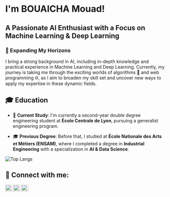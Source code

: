 




 <h1>I'm BOUAICHA Mouad! </h1>
<h2>A Passionate AI Enthusiast with a Focus on Machine Learning & Deep Learning</h2>

<h3>🚀 Expanding My Horizons</h3>
I bring a strong background in AI, including in-depth knowledge and practical experience in Machine Learning and Deep Learning. Currently, my journey is taking me through the exciting worlds of algorithms 🧮 and web programming 🌐, as I aim to broaden my skill set and uncover new ways to apply my expertise in these dynamic fields.





## 🎓 Education

- 🏫 **Current Study**: I'm currently a second-year double degree engineering student at **École Centrale de Lyon**, pursuing a generalist engineering program.

- 🎓 **Previous Degree**: Before that, I studied at **École Nationale des Arts et Métiers (ENSAM)**, where I completed a degree in **Industrial Engineering** with a specialization in **AI & Data Science**.


![Top Langs](https://github-readme-stats.vercel.app/api/top-langs/?username=MouadBouaicha&layout=compact&hide=)






<h2> 🤳 Connect with me:</h2>

[<img align="left" alt="BOUAICHA Mouad | Twitter" width="22px" src="https://cdn.jsdelivr.net/npm/simple-icons@v3/icons/twitter.svg" />][twitter]
[<img align="left" alt="BOUAICHA Mouad | LinkedIn" width="22px" src="https://cdn.jsdelivr.net/npm/simple-icons@v3/icons/linkedin.svg" />][linkedin]
[<img align="left" alt="BOUAICHA Mouad | Instagram" width="22px" src="https://cdn.jsdelivr.net/npm/simple-icons@v3/icons/instagram.svg" />][instagram]

<br />
<br />

[twitter]: https://twitter.com/MouadBouaichaa
[instagram]: https://www.instagram.com/mouadbouaicha/
[linkedin]: https://www.linkedin.com/in/mouad-bouaicha-a4aaa0211

